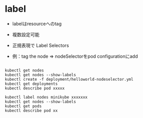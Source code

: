 
# label

- labelはresourceへのtag
- 複数設定可能
- 正規表現で Label Selectors

- 例：tag the node => nodeSelectorをpod configurationにadd

```

kubectl get nodes
kubectl get nodes --show-labels
kubectl create -f deployment/helloworld-nodeselector.yml
kubectl get deployments
kubectl describe pod xxxxx
  
kubectl label nodes minikube xxxxxxx
kubectl get nodes --show-labels
kubectl get pods
kubectl describe pod xx

  
```
